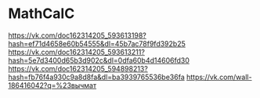 # MathCalC

https://vk.com/doc162314205_593613198?hash=ef71d4658e60b54555&dl=45b7ac78f9fd392b25
https://vk.com/doc162314205_593613211?hash=5e7d3400d65b3d902c&dl=0dfa60b4d14606fd30
https://vk.com/doc162314205_594898213?hash=fb76f4a930c9a8d8fa&dl=ba3939765536be36fa
https://vk.com/wall-186416042?q=%23вычмат
